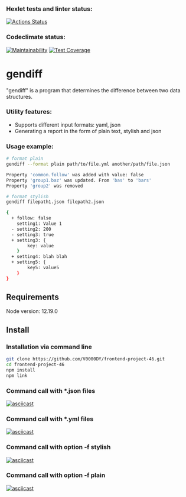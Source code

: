 ### Hexlet tests and linter status:
[![Actions Status](https://github.com/V0000DY/frontend-project-46/actions/workflows/hexlet-check.yml/badge.svg)](https://github.com/V0000DY/frontend-project-46/actions)
### Codeclimate status:
[![Maintainability](https://api.codeclimate.com/v1/badges/797a0a3dcc2bf3ce7422/maintainability)](https://codeclimate.com/github/V0000DY/frontend-project-46/maintainability)
[![Test Coverage](https://api.codeclimate.com/v1/badges/797a0a3dcc2bf3ce7422/test_coverage)](https://codeclimate.com/github/V0000DY/frontend-project-46/test_coverage)
# gendiff
"gendiff" is a program that determines the difference between two data structures.
### Utility features:
- Supports different input formats: yaml, json
- Generating a report in the form of plain text, stylish and json
### Usage example:
```bash
# format plain
gendiff --format plain path/to/file.yml another/path/file.json

Property 'common.follow' was added with value: false
Property 'group1.baz' was updated. From 'bas' to 'bars'
Property 'group2' was removed

# format stylish
gendiff filepath1.json filepath2.json

{
  + follow: false
    setting1: Value 1
  - setting2: 200
  - setting3: true
  + setting3: {
        key: value
    }
  + setting4: blah blah
  + setting5: {
        key5: value5
    }
}
```
## Requirements
Node version: 12.19.0
## Install
### Installation via command line
```bash
git clone https://github.com/V0000DY/frontend-project-46.git
cd frontend-project-46
npm install
npm link
```
### Command call with *.json files
[![asciicast](https://asciinema.org/a/k4W7DDALjIcJc69siMv7NzXFs.svg)](https://asciinema.org/a/k4W7DDALjIcJc69siMv7NzXFs)
### Command call with *.yml files
[![asciicast](https://asciinema.org/a/dNRbodipKPecFYVdaFjLWD2kf.svg)](https://asciinema.org/a/dNRbodipKPecFYVdaFjLWD2kf)
### Command call with option -f stylish
[![asciicast](https://asciinema.org/a/B4MimLSekujhsEeRr7yl3EJfv.svg)](https://asciinema.org/a/B4MimLSekujhsEeRr7yl3EJfv)
### Command call with option -f plain
[![asciicast](https://asciinema.org/a/ihGIfWZ6OmHlZAtt9708Dx4uc.svg)](https://asciinema.org/a/ihGIfWZ6OmHlZAtt9708Dx4uc)